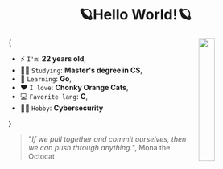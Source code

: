 <h1 align="center">🪐Hello World!🪐</h1>

<img align='right' src='https://octodex.github.com/images/securitocat.png' width='25%'>  

{  

* ⚡ `I'm`: **22 years old**,
* 👨‍💻 `Studying`: **Master's degree in CS**,
* 🌱 `Learning`: **Go**,
* ❤️ `I love`: **Chonky Orange Cats**,
* 💻 `Favorite lang`: **C**,
* 🕵️‍♂️ `Hobby`: **Cybersecurity**

}

> "*If we pull together and commit ourselves, then we can push through anything.*", Mona the Octocat
